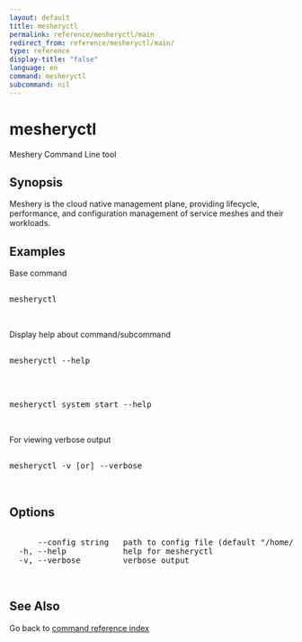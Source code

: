```yaml
---
layout: default
title: mesheryctl
permalink: reference/mesheryctl/main
redirect_from: reference/mesheryctl/main/
type: reference
display-title: "false"
language: en
command: mesheryctl
subcommand: nil
---
```


# mesheryctl

Meshery Command Line tool

## Synopsis

Meshery is the cloud native management plane, providing lifecycle, performance, and configuration management of service meshes and their workloads.

## Examples

Base command
<pre class='codeblock-pre'>
<div class='codeblock'>
mesheryctl

</div>
</pre> 

Display help about command/subcommand
<pre class='codeblock-pre'>
<div class='codeblock'>
mesheryctl --help

</div>
</pre> 

<pre class='codeblock-pre'>
<div class='codeblock'>
mesheryctl system start --help

</div>
</pre> 

For viewing verbose output
<pre class='codeblock-pre'>
<div class='codeblock'>
mesheryctl -v [or] --verbose

</div>
</pre> 

## Options

<pre class='codeblock-pre'>
<div class='codeblock'>
      --config string   path to config file (default "/home/admin-pc/.meshery/config.yaml")
  -h, --help            help for mesheryctl
  -v, --verbose         verbose output

</div>
</pre>

## See Also

Go back to [command reference index](/reference/mesheryctl/) 
